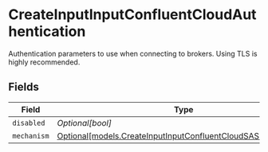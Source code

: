 # CreateInputInputConfluentCloudAuthentication

Authentication parameters to use when connecting to brokers. Using TLS is highly recommended.


## Fields

| Field                                                                                                                    | Type                                                                                                                     | Required                                                                                                                 | Description                                                                                                              |
| ------------------------------------------------------------------------------------------------------------------------ | ------------------------------------------------------------------------------------------------------------------------ | ------------------------------------------------------------------------------------------------------------------------ | ------------------------------------------------------------------------------------------------------------------------ |
| `disabled`                                                                                                               | *Optional[bool]*                                                                                                         | :heavy_minus_sign:                                                                                                       | N/A                                                                                                                      |
| `mechanism`                                                                                                              | [Optional[models.CreateInputInputConfluentCloudSASLMechanism]](../models/createinputinputconfluentcloudsaslmechanism.md) | :heavy_minus_sign:                                                                                                       | N/A                                                                                                                      |